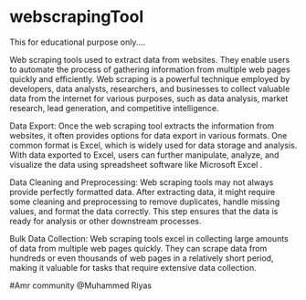 # webscrapingTool
This for educational purpose only....

Web scraping tools used to extract data from websites. They enable users to automate the process of gathering information from multiple web pages quickly and efficiently. Web scraping is a powerful technique employed by developers, data analysts, researchers, and businesses to collect valuable data from the internet for various purposes, such as data analysis, market research, lead generation, and competitive intelligence.

Data Export: 
Once the web scraping tool extracts the information from websites, it often provides options for data export in various formats. One common format is Excel, which is widely used for data storage and analysis. With data exported to Excel, users can further manipulate, analyze, and visualize the data using spreadsheet software like Microsoft Excel .

Data Cleaning and Preprocessing: 
Web scraping tools may not always provide perfectly formatted data. After extracting data, it might require some cleaning and preprocessing to remove duplicates, handle missing values, and format the data correctly. This step ensures that the data is ready for analysis or other downstream processes.

Bulk Data Collection: 
Web scraping tools excel in collecting large amounts of data from multiple web pages quickly. They can scrape data from hundreds or even thousands of web pages in a relatively short period, making it valuable for tasks that require extensive data collection.


#Amr community @Muhammed Riyas
